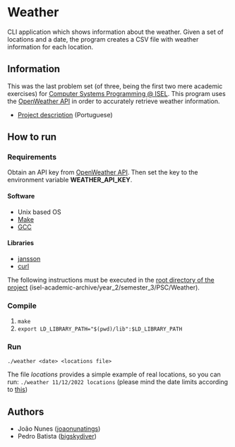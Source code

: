 # Weather

CLI application which shows information about the weather. 
Given a set of locations and a date, the program creates a CSV file with weather information for each location.

## Information

This was the last problem set (of three, being the first two mere academic exercises) for [Computer Systems Programming @ ISEL](https://www.isel.pt/en/leic/computer-systems-programming).
This program uses the [OpenWeather API](https://openweathermap.org/api) in order to accurately retrieve weather information.

- [Project description](docs/project-description.pdf) (Portuguese)

## How to run

### Requirements

Obtain an API key from [OpenWeather API](https://openweathermap.org/api). Then set the key to the environment variable **WEATHER_API_KEY**.

#### Software
- Unix based OS
- [Make](https://www.gnu.org/software/make/)
- [GCC](https://gcc.gnu.org/)

#### Libraries
- [jansson](https://github.com/akheron/jansson)
- [curl](https://curl.se/)

The following instructions must be executed in the [root directory of the project](./) (isel-academic-archive/year_2/semester_3/PSC/Weather).

### Compile
1. `make` 
2. `export LD_LIBRARY_PATH="$(pwd)/lib":$LD_LIBRARY_PATH`

### Run
`./weather <date> <locations file>` 

The file _locations_ provides a simple example of real locations, so you can run: `./weather 11/12/2022 locations` (please mind the date limits according to [this](https://openweathermap.org/api))

## Authors
- João Nunes ([joaonunatings](https://github.com/joaonunatings))
- Pedro Batista ([bigskydiver](https://github.com/bigskydiver))
